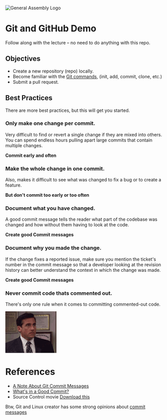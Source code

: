 ![General Assembly Logo](http://i.imgur.com/ke8USTq.png)


# Git and GitHub Demo

Follow along with the lecture &ndash; no need to do anything with this repo.

## Objectives

* Create a new repository (repo) locally.
* Become familiar with the [Git commands](command-reference.md), (init, add, commit, clone, etc.)
* Submit a pull request.


## Best Practices

There are more best practices, but this will get you started.
 
### Only make one change per commit.
Very difficult to find or revert a single change if they are mixed into others. You can spend endless hours pulling apart large commits that contain multiple changes.  

**Commit early and often**

### Make the whole change in one commit.  
Also, makes it difficult to see what was changed to fix a bug or to create a feature.

**But don't commit too early or too often**
	
### Document what you have changed.  

A good commit message tells the reader what part of the codebase was changed and how without them having to look at the code.  

**Create good Commit messages**  
	
### Document why you made the change.  
If the change fixes a reported issue, make sure you mention the ticket's number in the commit message so that a developer looking at the revision history can better understand the context in which the change was made.

**Create good Commit messages**  

### Never commit code thats commented out.
There's only one rule when it comes to committing commented-out code.  
 
![Nooo](no.gif "Please Nooo")

# References

* [A Note About Git Commit Messages](http://tbaggery.com/2008/04/19/a-note-about-git-commit-messages.html)
* [What's in a Good Commit?](http://dev.solita.fi/2013/07/04/whats-in-a-good-commit.html)
* Source Control movie [Download this](https://www.dropbox.com/s/qricsuvkdlc5sn1/jim_wierich_git.mov?dl=0)


Btw, Git and Linux creator has some strong opinions about [commit messages](https://github.com/torvalds/linux/pull/17#issuecomment-5659933)